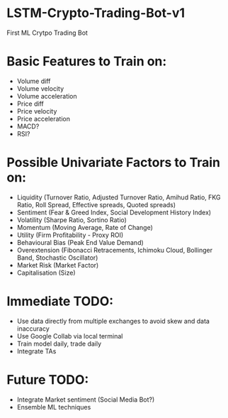 # LSTM-Crypto-Trading-Bot-v1
First ML Crytpo Trading Bot

# Basic Features to Train on:
- Volume diff
- Volume velocity
- Volume acceleration
- Price diff
- Price velocity
- Price acceleration 
- MACD? 
- RSI? 

# Possible Univariate Factors to Train on:
- Liquidity (Turnover Ratio, Adjusted Turnover Ratio, Amihud Ratio, FKG Ratio, Roll Spread, Effective spreads, Quoted spreads)
- Sentiment (Fear & Greed Index, Social Development History Index)
- Volatility (Sharpe Ratio, Sortino Ratio)
- Momentum (Moving Average, Rate of Change)
- Utility (Firm Profitability - Proxy ROI)
- Behavioural Bias (Peak End Value Demand)
- Overextension (Fibonacci Retracements, Ichimoku Cloud, Bollinger Band, Stochastic Oscillator)
- Market Risk (Market Factor)
- Capitalisation (Size)
 

# Immediate TODO:
- Use data directly from multiple exchanges to avoid skew and data inaccuracy
- Use Google Collab via local terminal
- Train model daily, trade daily
- Integrate TAs

# Future TODO:
- Integrate Market sentiment (Social Media Bot?)
- Ensemble ML techniques


